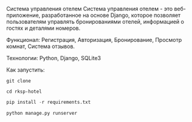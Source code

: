 Система управления отелем
Система управления отелем - это веб-приложение, разработанное на основе Django, которое позволяет пользователям управлять бронированиями отелей, информацией о гостях и деталями номеров.

Функционал:
Регистрация,
Авторизация,
Бронирование,
Просмотр комнат,
Система отзывов.

Технологии: Python, Django, SQLite3


Как запустить:
```shell
git clone
```

```shell
cd rksp-hotel
```

```python
pip install -r requirements.txt
```

```python
python manage.py runserver
```
